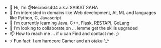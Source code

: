 - 👋 Hi, I’m @Necrosis404 a.k.a SAIKAT SAHA
- 👀 I’m interested in domains like Web development, AI, ML and languages like Python, C, Javascript
- 🌱 I’m currently learning Java, C++, Flask, RESTAPI, GoLang
- 💞️ I’m looking to collaborate on ... lemme get the skills upgraded
- 📫 How to reach me ... if u can Find and contact me. ;)
- ⚡ Fun fact: I am hardcore Gamer and an otaku ^_^

<!---
Necrosis404/Necrosis404 is a ✨ special ✨ repository because its `README.md` (this file) appears on your GitHub profile.
You can click the Preview link to take a look at your changes.
--->
